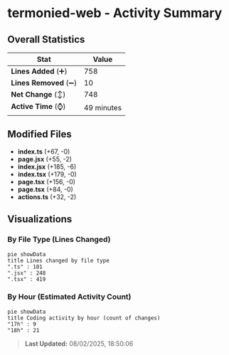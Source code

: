 # termonied-web - Activity Summary 

## Overall Statistics

| Stat                   | Value                                                             |
| ---------------------- | ----------------------------------------------------------------- |
| **Lines Added** (➕)   | 758                                          |
| **Lines Removed** (➖) | 10                                        |
| **Net Change** (↕)    | 748                |
| **Active Time** (⌚)   | 49 minutes |


## Modified Files
- **index.ts** (+67, -0)
- **page.jsx** (+55, -2)
- **index.jsx** (+185, -6)
- **index.tsx** (+179, -0)
- **page.tsx** (+156, -0)
- **page.tsx** (+84, -0)
- **actions.ts** (+32, -2)

## Visualizations

### By File Type (Lines Changed)

```mermaid
pie showData
title Lines changed by file type
".ts" : 101
".jsx" : 248
".tsx" : 419
```

### By Hour (Estimated Activity Count)

```mermaid
pie showData
title Coding activity by hour (count of changes)
"17h" : 9
"18h" : 21
```


> **Last Updated:** 08/02/2025, 18:50:06